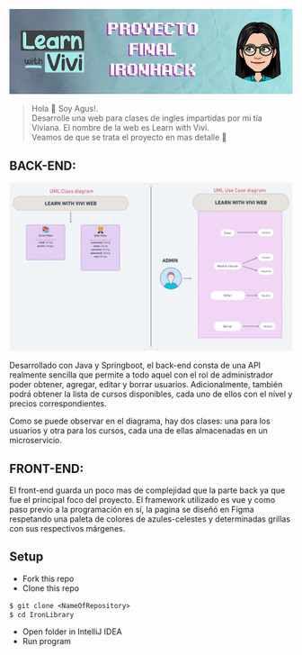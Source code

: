 ![learn-with-vivi-final-project-ironhack image](./assets/banner-learn-with-vivi.png)
> Hola 👋 Soy Agus!. </br>
> Desarrolle una web para clases de ingles impartidas por mi tía Viviana. El nombre de la web es Learn with Vivi. <br>
> Veamos de que se trata el proyecto en mas detalle 🧐
## BACK-END:
![learn-with-vivi-final-project-ironhack image](./assets/diagramas-learn-with-vivi.png)

Desarrollado con Java y Springboot, el back-end consta de una API realmente sencilla que permite a todo aquel con el rol de administrador poder obtener, agregar, editar y borrar usuarios. Adicionalmente, también podrá obtener la lista de cursos disponibles, cada uno de ellos con el nivel y precios correspondientes.

Como se puede observar en el diagrama, hay dos clases: una para los usuarios y otra para los cursos, cada una de ellas almacenadas en un microservicio.

## FRONT-END:

El front-end guarda un poco mas de complejidad que la parte back ya que fue el principal foco del proyecto. El framework utilizado es vue y como paso previo a la programación en sí, la pagina se diseñó en Figma respetando una paleta de colores de azules-celestes y determinadas grillas con sus respectivos márgenes.  


## Setup

- Fork this repo
- Clone this repo

```shell
$ git clone <NameOfRepository>
$ cd IronLibrary
```

- Open folder in IntelliJ IDEA
- Run program
